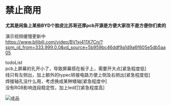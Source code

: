 # 禁止商用  
**尤其是闲鱼上某些BYD个脸皮比苏哥还厚pcb开源是方便大家改不是方便你们卖的**   

演示视频缓慢更新中     
https://www.bilibili.com/video/BV1xj411X7Cn/?spm_id_from=333.999.0.0&vd_source=5b959bc46ddf9a1d9a6f605e5db5aa05

todoList  
pcb上屏幕的孔开小了，导致屏幕搭在板子上，需要开大点[紧急程度低]  
线只有左侧出，加上额外的typec转接电路方便上侧及右侧出[紧急程度低]  
焊接轴孔没什么用，考虑换成某种矮轴[紧急程度中]  
没有RGB影响连段稳定性，加上led灯[紧急程度高]  

![成品](https://github.com/Pickl-3/hitbox-fightstick-game-device/blob/main/assets/yellow+pink.jpg?raw=true)
